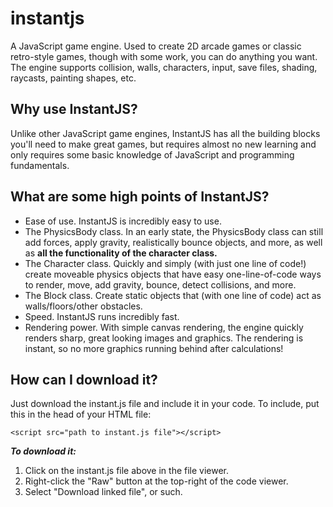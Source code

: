 # instantjs
A JavaScript game engine. Used to create 2D arcade games or classic retro-style games, though with some work, you can do anything you want.
The engine supports collision, walls, characters, input, save files, shading, raycasts, painting shapes, etc.
## Why use InstantJS?
Unlike other JavaScript game engines, InstantJS has all the building blocks you'll need to make great games, but requires almost no new learning and only requires some basic knowledge of JavaScript and programming fundamentals.
## What are some high points of InstantJS?
- Ease of use. InstantJS is incredibly easy to use.
- The PhysicsBody class. In an early state, the PhysicsBody class can still add forces, apply gravity, realistically bounce objects, and more, as well as **all the functionality of the character class.**
- The Character class. Quickly and simply (with just one line of code!) create moveable physics objects that have easy one-line-of-code ways to render, move, add gravity, bounce, detect collisions, and more.
- The Block class. Create static objects that (with one line of code) act as walls/floors/other obstacles.
- Speed. InstantJS runs incredibly fast.
- Rendering power. With simple canvas rendering, the engine quickly renders sharp, great looking images and graphics. The rendering is instant, so no more graphics running behind after calculations!
## How can I download it?
Just download the instant.js file and include it in your code. To include, put this in the head of your HTML file:

`<script src="path to instant.js file"></script>`

***To download it:***
1. Click on the instant.js file above in the file viewer.
2. Right-click the "Raw" button at the top-right of the code viewer.
3. Select "Download linked file", or such.
